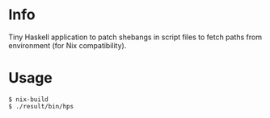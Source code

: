 # Info
Tiny Haskell application to patch shebangs in script files to fetch paths from
environment (for Nix compatibility).

# Usage

    $ nix-build
    $ ./result/bin/hps
